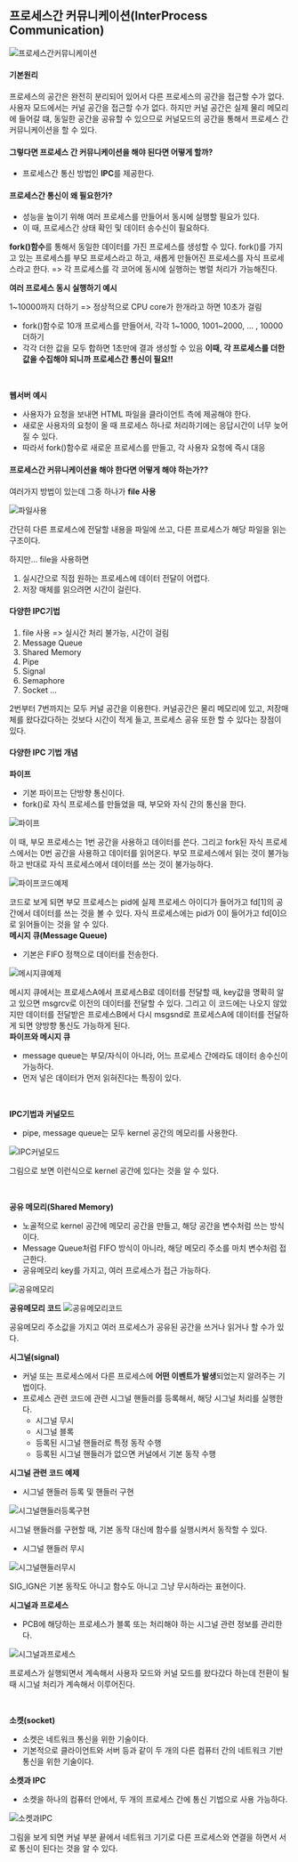 ## 프로세스간 커뮤니케이션(InterProcess Communication)

![프로세스간커뮤니케이션](./img/프로세스간커뮤니케이션.jpg)

#### 기본원리 
프로세스의 공간은 완전히 분리되어 있어서  다른 프로세스의 공간을 접근할 수가 없다. 사용자 모드에서는 커널 공간을 접근할 수가 없다. 
하지만 커널 공간은 실제 물리 메모리에 들어갈 떄, 동일한 공간을 공유할 수 있으므로 커널모드의 공간을 통해서 프로세스 간 커뮤니케이션을 할 수 있다.

#### 그렇다면 프로세스 간 커뮤니케이션을 해야 된다면 어떻게 할까?
- 프로세스간 통신 방법인 **IPC**를 제공한다.

#### 프로세스간 통신이 왜 필요한가?
- 성능을 높이기 위해 여러 프로세스를 만들어서 동시에 실행할 필요가 있다.
- 이 때, 프로세스간 상태 확인 및 데이터 송수신이 필요하다.

**fork()함수**를 통해서 동일한 데이터를 가진 프로세스를 생성할 수 있다. fork()를 가지고 있는 프로세스를 부모 프로세스라고 하고, 새롭게 만들어진 프로세스를 자식 프로세스라고 한다.
=> 각 프로세스를 각 코어에 동시에 실행하는 병렬 처리가 가능해진다.
<br>

**여러 프로세스 동시 실행하기 예시**

1~10000까지 더하기
=> 정상적으로 CPU core가 한개라고 하면 10초가 걸림

- fork()함수로 10개 프로세스를 만들어서, 각각 1~1000, 1001~2000, ... , 10000 더하기
- 각각 더한 값을 모두 합하면 1초만에 결과 생성할 수 있음
    **이때, 각 프로세스를 더한 값을 수집해야 되니까 프로세스간 통신이 필요!!**
<br>

**웹서버 예시**
- 사용자가 요청을 보내면 HTML 파일을 클라이언트 측에 제공해야 한다.
- 새로운 사용자의 요청이 올 때 프로세스 하나로 처리하기에는 응답시간이 너무 늦어질 수 있다.
- 따라서 fork()함수로 새로운 프로세스를 만들고, 각 사용자 요청에 즉시 대응

#### 프로세스간 커뮤니케이션을 해야 한다면 어떻게 해야 하는가??

여러가지 방법이 있는데 그중 하나가 **file 사용**

![파일사용](./img/파일사용.jpg)

간단히 다른 프로세스에 전달할 내용을 파일에 쓰고, 다른 프로세스가 해당 파일을 읽는 구조이다.

하지만... file을 사용하면 
1. 실시간으로 직접 원하는 프로세스에 데이터 전달이 어렵다.
2. 저장 매체를 읽으려면 시간이 걸린다.

#### 다양한 IPC기법

1. file 사용 => 실시간 처리 불가능, 시간이 걸림
2. Message Queue
3. Shared Memory
4. Pipe
5. Signal
6. Semaphore
7. Socket
...

2번부터 7번까지는 모두 커널 공간을 이용한다. 
커널공간은 물리 메모리에 있고, 저장매체를 왔다갔다하는 것보다 시간이 적게 들고, 프로세스 공유 또한 할 수 있다는 장점이 있다.

#### 다양한 IPC 기법 개념
**파이프**
- 기본 파이프는 단방향 통신이다.
- fork()로 자식 프로세스를 만들었을 때, 부모와 자식 간의 통신을 한다.

![파이프](./img/파이프.jpg)

이 때, 부모 프로세스는 1번 공간을 사용하고 데이터를 쓴다. 그리고 fork된 자식 프로세스에서는 0번 공간을 사용하고 데이터를 읽어온다. 부모 프로세스에서 읽는 것이 불가능하고 반대로 자식 프로세스에서 데이터를 쓰는 것이 불가능하다. 

![파이프코드예제](./img/파이프코드예제.jpg)

코드로 보게 되면 부모 프로세스는 pid에 실제 프로세스 아이디가 들어가고 fd[1]의 공간에서 데이터를 쓰는 것을 볼 수 있다. 자식 프로세스에는 pid가 0이 들어가고 fd[0]으로 읽어들이는 것을 알 수 있다.
<br>
**메시지 큐(Message Queue)**
- 기본은 FIFO 정책으로 데이터를 전송한다.

![메시지큐예제](./img/메시지큐예제.jpg)

메시지 큐에서는 프로세스A에서 프로세스B로 데이터를 전달할 때, key값을 명확히 알고 있으면 msgrcv로 이전의 데이터를 전달할 수 있다. 그리고 이 코드에는 나오지 않았지만 데이터를 전달받은 프로세스B에서 다시 msgsnd로 프로세스A에 데이터를 전달하게 되면 양방향 통신도 가능하게 된다.
<br>
**파이프와 메시지 큐**
- message queue는 부모/자식이 아니라, 어느 프로세스 간에라도 데이터 송수신이 가능하다.
- 먼저 넣은 데이터가 먼저 읽혀진다는 특징이 있다.
<br>

**IPC기법과 커널모드**

- pipe, message queue는 모두 kernel 공간의 메모리를 사용한다.

![IPC커널모드](./img/IPC커널모드.jpg)

그림으로 보면 이런식으로 kernel 공간에 있다는 것을 알 수 있다.

<br>

**공유 메모리(Shared Memory)**

- 노골적으로 kernel 공간에 메모리 공간을 만들고, 해당 공간을 변수처럼 쓰는 방식이다.
- Message Queue처럼 FIFO 방식이 아니라, 해당 메모리 주소를 마치 변수처럼 접근한다.
- 공유메모리 key를 가지고, 여러 프로세스가 접근 가능하다.

![공유메모리](./img/공유메모리.jpg)

**공유메모리 코드**
![공유메모리코드](./img/공유메모리코드.jpg)

공유메모리 주소값을 가지고 여러 프로세스가 공유된 공간을 쓰거나 읽거나 할 수가 있다.
<br>

**시그널(signal)**
- 커널 또는 프로세스에서 다른 프로세스에 **어떤 이벤트가 발생**되었는지 알려주는 기법이다.
- 프로세스 관련 코드에 관련 시그널 핸들러를 등록해서, 해당 시그널 처리를 실행한다.
    - 시그널 무시
    - 시그널 블록
    - 등록된 시그널 핸들러로 특정 동작 수행
    - 등록된 시그널 핸들러가 없으면 커널에서 기본 동작 수행

**시그널 관련 코드 예제**
- 시그널 핸들러 등록 및 핸들러 구현

![시그널핸들러등록구현](./img/시그널핸들러등록구현.jpg)

시그널 핸들러를 구현할 때, 기본 동작 대신에 함수를 실행시켜서 동작할 수 있다.

- 시그널 핸들러 무시

![시그널핸들러무시](./img/시그널핸들러무시.jpg)

SIG_IGN은 기본 동작도 아니고 함수도 아니고 그냥 무시하라는 표현이다.

**시그널과 프로세스**
- PCB에 해당하는 프로세스가 블록 또는 처리해야 하는 시그널 관련 정보를 관리한다.

![시그널과프로세스](./img/시그널과프로세스.jpg)

프로세스가 실행되면서 계속해서 사용자 모드와 커널 모드를 왔다갔다 하는데 전환이 될 때 시그널 처리가 계속해서 이루어진다.

<br>

**소켓(socket)**

- 소켓은 네트워크 통신을 위한 기술이다.
- 기본적으로 클라이언트와 서버 등과 같이 두 개의 다른 컴퓨터 간의 네트워크 기반 통신을 위한 기술이다.

**소켓과 IPC**
- 소켓을 하나의 컴퓨터 안에서, 두 개의 프로세스 간에 통신 기법으로 사용 가능하다.

![소켓과IPC](./img/소켓과IPC.jpg)

그림을 보게 되면 커널 부분 끝에서 네트워크 기기로 다른 프로세스와 연결을 하면서 서로 통신이 된다는 것을 알 수 있다.

